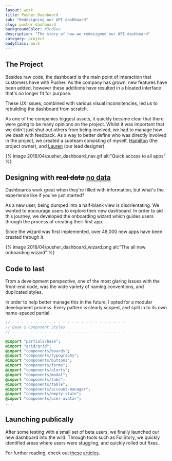 ```yaml
---
layout: work
title: Pusher Dashboard
sub: "Redesigning our API dashboard"
slug: pusher-dashboard
backgroundColor: #3cd6ee
description: "The story of how we redesigned our API dashboard"
category: project
bodyClass: work
---
```


## The Project
Besides raw code, the dashboard is the main point of interaction that customers have with Pusher. As the company has grown, new features have been added, however these additions have resulted in a bloated interface that's no longer fit for purpose.

These UX issues, combined with various visual inconsitencies, led us to rebuilding the dashboard from scratch.

As one of the companies biggest assets, it quickly became clear that there were going to be many opinions on the project. Whilst it was important that we didn't just shut out others from being involved, we had to manage how we dealt with feedback. As a way to better define who was directly involved in the project, we created a subteam consisting of myself, [Hamilton](https://twitter.com/hamchapman) (the project owner), and [Lauren](https://twitter.com/laurenmplews) (our lead designer).

{% image 2016/04/pusher_dashboard_nav.gif alt:"Quick access to all apps" %}

<h2>Designing with <del>real data</del> <ins>no data</ins></h2>
Dashboards work great when they're filled with information, but what's the experience like if you've just started?

As a new user, being dumped into a half-blank view is disorientating. We wanted to encourage users to explore their new dashboard. In order to aid this journey, we developed the onboarding wizard which guides users through the process of creating their first app.

Since the wizard was first implemented, over 48,000 new apps have been created through it.

{% image 2016/04/pusher_dashboard_wizard.png alt:"The all new onboarding wizard" %}

## Code to last
From a development perspective, one of the most glaring issues with the front-end code, was the wide variety of naming conventions, and duplicated styles.

In order to help better manage this in the future, I opted for a modular development process. Every pattern is clearly scoped, and split in to its own name-spaced partial.

```sass
// - - - - - - - - - - - - - - - - - - - - - - - - -
// Base & Component Styles
// - - - - - - - - - - - - - - - - - - - - - - - - -

@import "partials/base";
@import "grid/grid";
@import "components/boards";
@import "components/typography";
@import "components/buttons";
@import "components/forms";
@import "components/alerts";
@import "components/modal";
@import "components/tabs";
@import "components/table";
@import "components/account-manager";
@import "components/empty-state";
@import "components/user-avatar";
...
```


## Launching publically
After some testing with a small set of beta users, we finally launched our new dashboard into the wild. Through tools such as FullStory, we quickly identified areas where users were stuggling, and quickly rolled out fixes.

For further reading, check out [these](http://blog.invisionapp.com/redesigning-api-dashboard/) [articles](http://thenextweb.com/dd/2016/02/26/pushers-new-interface-lets-developers-worry-about-apps-instead-of-infrastructure/).
